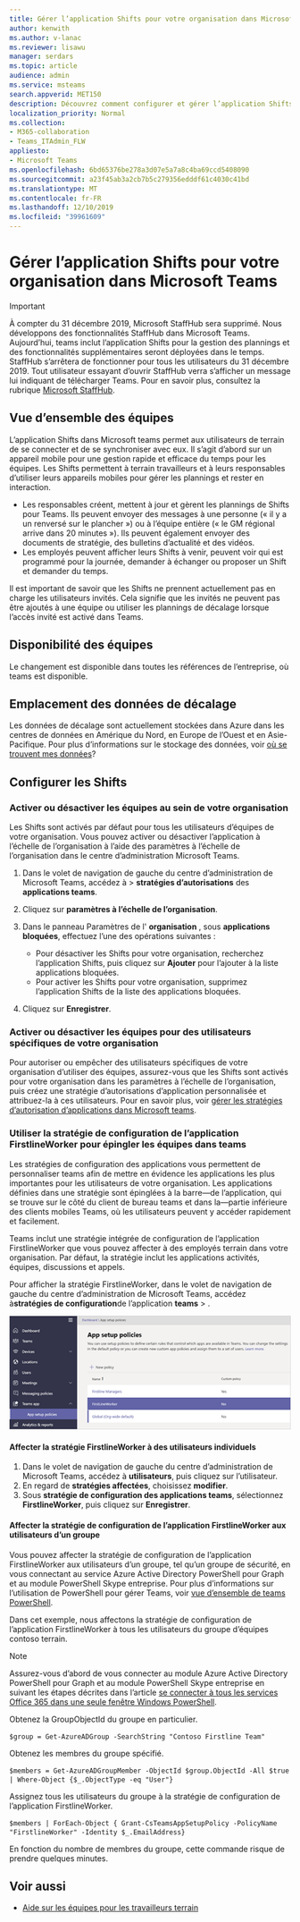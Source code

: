 ```yaml
---
title: Gérer l’application Shifts pour votre organisation dans Microsoft Teams
author: kenwith
ms.author: v-lanac
ms.reviewer: lisawu
manager: serdars
ms.topic: article
audience: admin
ms.service: msteams
search.appverid: MET150
description: Découvrez comment configurer et gérer l’application Shifts dans teams pour terrain travailleurs de votre organisation.
localization_priority: Normal
ms.collection:
- M365-collaboration
- Teams_ITAdmin_FLW
appliesto:
- Microsoft Teams
ms.openlocfilehash: 6bd65376be278a3d07e5a7a8c4ba69ccd5408090
ms.sourcegitcommit: a23f45ab3a2cb7b5c279356edddf61c4030c41bd
ms.translationtype: MT
ms.contentlocale: fr-FR
ms.lasthandoff: 12/10/2019
ms.locfileid: "39961609"
---
```

# <a name="manage-the-shifts-app-for-your-organization-in-microsoft-teams"></a>Gérer l’application Shifts pour votre organisation dans Microsoft Teams

> [!IMPORTANT]
> À compter du 31 décembre 2019, Microsoft StaffHub sera supprimé. Nous développons des fonctionnalités StaffHub dans Microsoft Teams. Aujourd’hui, teams inclut l’application Shifts pour la gestion des plannings et des fonctionnalités supplémentaires seront déployées dans le temps. StaffHub s’arrêtera de fonctionner pour tous les utilisateurs du 31 décembre 2019. Tout utilisateur essayant d’ouvrir StaffHub verra s’afficher un message lui indiquant de télécharger Teams. Pour en savoir plus, consultez la rubrique [Microsoft StaffHub](microsoft-staffhub-to-be-retired.md).  

## <a name="overview-of-shifts"></a>Vue d’ensemble des équipes
L’application Shifts dans Microsoft teams permet aux utilisateurs de terrain de se connecter et de se synchroniser avec eux. Il s’agit d’abord sur un appareil mobile pour une gestion rapide et efficace du temps pour les équipes. Les Shifts permettent à terrain travailleurs et à leurs responsables d’utiliser leurs appareils mobiles pour gérer les plannings et rester en interaction. 

- Les responsables créent, mettent à jour et gèrent les plannings de Shifts pour Teams. Ils peuvent envoyer des messages à une personne (« il y a un renversé sur le plancher ») ou à l’équipe entière (« le GM régional arrive dans 20 minutes »). Ils peuvent également envoyer des documents de stratégie, des bulletins d’actualité et des vidéos. 
- Les employés peuvent afficher leurs Shifts à venir, peuvent voir qui est programmé pour la journée, demander à échanger ou proposer un Shift et demander du temps. 

Il est important de savoir que les Shifts ne prennent actuellement pas en charge les utilisateurs invités. Cela signifie que les invités ne peuvent pas être ajoutés à une équipe ou utiliser les plannings de décalage lorsque l’accès invité est activé dans Teams. 

## <a name="availability-of-shifts"></a>Disponibilité des équipes

Le changement est disponible dans toutes les références de l’entreprise, où teams est disponible.

## <a name="location-of-shifts-data"></a>Emplacement des données de décalage

Les données de décalage sont actuellement stockées dans Azure dans les centres de données en Amérique du Nord, en Europe de l’Ouest et en Asie-Pacifique. Pour plus d’informations sur le stockage des données, voir [où se trouvent mes données](http://o365datacentermap.azurewebsites.net/)?

## <a name="set-up-shifts"></a>Configurer les Shifts

### <a name="enable-or-disable-shifts-in-your-organization"></a>Activer ou désactiver les équipes au sein de votre organisation

Les Shifts sont activés par défaut pour tous les utilisateurs d’équipes de votre organisation. Vous pouvez activer ou désactiver l’application à l’échelle de l’organisation à l’aide des paramètres à l’échelle de l’organisation dans le centre d’administration Microsoft Teams.

1. Dans le volet de navigation de gauche du centre d’administration de Microsoft Teams, accédez à > **stratégies d’autorisations** des **applications teams**.
2. Cliquez sur **paramètres à l’échelle de l’organisation**.
3. Dans le panneau Paramètres de l' **organisation** , sous **applications bloquées**, effectuez l’une des opérations suivantes :

    - Pour désactiver les Shifts pour votre organisation, recherchez l’application Shifts, puis cliquez sur **Ajouter** pour l’ajouter à la liste applications bloquées.
    - Pour activer les Shifts pour votre organisation, supprimez l’application Shifts de la liste des applications bloquées.
4. Cliquez sur **Enregistrer**. 

### <a name="enable-or-disable-shifts-for-specific-users-in-your-organization"></a>Activer ou désactiver les équipes pour des utilisateurs spécifiques de votre organisation

Pour autoriser ou empêcher des utilisateurs spécifiques de votre organisation d’utiliser des équipes, assurez-vous que les Shifts sont activés pour votre organisation dans les paramètres à l’échelle de l’organisation, puis créez une stratégie d’autorisations d’application personnalisée et attribuez-la à ces utilisateurs. Pour en savoir plus, voir [gérer les stratégies d’autorisation d’applications dans Microsoft teams](../../teams-app-permission-policies.md).

### <a name="use-the-firstlineworker-app-setup-policy-to-pin-shifts-to-teams"></a>Utiliser la stratégie de configuration de l’application FirstlineWorker pour épingler les équipes dans teams

Les stratégies de configuration des applications vous permettent de personnaliser teams afin de mettre en évidence les applications les plus importantes pour les utilisateurs de votre organisation. Les applications définies dans une stratégie sont épinglées à la barre&mdash;de l’application, qui se trouve sur le côté du client de bureau teams et dans la&mdash;partie inférieure des clients mobiles Teams, où les utilisateurs peuvent y accéder rapidement et facilement. 
 
Teams inclut une stratégie intégrée de configuration de l’application FirstlineWorker que vous pouvez affecter à des employés terrain dans votre organisation. Par défaut, la stratégie inclut les applications activités, équipes, discussions et appels. 

Pour afficher la stratégie FirstlineWorker, dans le volet de navigation de gauche du centre d’administration de Microsoft Teams, accédez à**stratégies de configuration**de l’application **teams** > .

![Capture d’écran de la stratégie de configuration de l’application FirstlineWorker](../../media/firstline-worker-app-setup-policy.png "Capture d’écran de la stratégie de configuration de l’application FirstlineWorker dans le centre d’administration Microsoft teams")

#### <a name="assign-the-firstlineworker-policy-to-individual-users"></a>Affecter la stratégie FirstlineWorker à des utilisateurs individuels

1. Dans le volet de navigation de gauche du centre d’administration de Microsoft Teams, accédez à **utilisateurs**, puis cliquez sur l’utilisateur.
2. En regard de **stratégies affectées**, choisissez **modifier**.
3. Sous **stratégie de configuration des applications teams**, sélectionnez **FirstlineWorker**, puis cliquez sur **Enregistrer**.

#### <a name="assign-the-firstlineworker-app-setup-policy-to-users-in-a-group"></a>Affecter la stratégie de configuration de l’application FirstlineWorker aux utilisateurs d’un groupe

Vous pouvez affecter la stratégie de configuration de l’application FirstlineWorker aux utilisateurs d’un groupe, tel qu’un groupe de sécurité, en vous connectant au service Azure Active Directory PowerShell pour Graph et au module PowerShell Skype entreprise. Pour plus d’informations sur l’utilisation de PowerShell pour gérer Teams, voir [vue d’ensemble de teams PowerShell](../../teams-powershell-overview.md).

Dans cet exemple, nous affectons la stratégie de configuration de l’application FirstlineWorker à tous les utilisateurs du groupe d’équipes contoso terrain.

> [!NOTE]
> Assurez-vous d’abord de vous connecter au module Azure Active Directory PowerShell pour Graph et au module PowerShell Skype entreprise en suivant les étapes décrites dans l’article [se connecter à tous les services Office 365 dans une seule fenêtre Windows PowerShell](https://docs.microsoft.com/office365/enterprise/powershell/connect-to-all-office-365-services-in-a-single-windows-powershell-window).

Obtenez la GroupObjectId du groupe en particulier.
```
$group = Get-AzureADGroup -SearchString "Contoso Firstline Team"
```
Obtenez les membres du groupe spécifié.
```
$members = Get-AzureADGroupMember -ObjectId $group.ObjectId -All $true | Where-Object {$_.ObjectType -eq "User"}
```
Assignez tous les utilisateurs du groupe à la stratégie de configuration de l’application FirstlineWorker.
```
$members | ForEach-Object { Grant-CsTeamsAppSetupPolicy -PolicyName "FirstlineWorker" -Identity $_.EmailAddress}
``` 
En fonction du nombre de membres du groupe, cette commande risque de prendre quelques minutes.

## <a name="related-topics"></a>Voir aussi
- [Aide sur les équipes pour les travailleurs terrain](https://support.office.com/article/apps-and-services-cc1fba57-9900-4634-8306-2360a40c665b)
